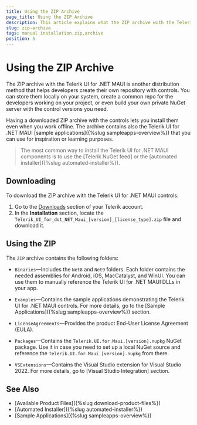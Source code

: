 ```yaml
---
title: Using the ZIP Archive
page_title: Using the ZIP Archive
description: This article explains what the ZIP archive with the Telerik UI for .NET MAUI components includes, and how to get it.
slug: zip-archive
tags: manual installation,zip,archive
position: 5
---
```


# Using the ZIP Archive

The ZIP archive with the Telerik UI for .NET MAUI is another distribution method that helps developers create their own repository with controls. You can store them locally on your system, create a common repo for the developers working on your project, or even build your own private NuGet server with the control versions you need.

Having a downloaded ZIP archive with the controls lets you install them even when you work offline. The archive contains also the Telerik UI for .NET MAUI [sample applications]({%slug sampleapps-overview%}) that you can use for inspiration or learning purposes.

> The most common way to install the Telerik UI for .NET MAUI components is to use the [Telerik NuGet feed] or the [automated installer]({%slug automated-installer%}).

## Downloading

To download the ZIP archive with the Telerik UI for .NET MAUI controls:

1. Go to the [Downloads](https://www.telerik.com/account/downloads/product-download?product=MAUI) section of your Telerik account.
1. In the **Installation** section, locate the `Telerik_UI_for_dot_NET_Maui_[version]_[license_type].zip` file and download it.

## Using the ZIP

The `ZIP` archive contains the following folders:

* `Binaries`&mdash;Includes the `Net8` and `Net9` folders. Each folder contains the needed assemblies for Android, iOS, MacCatalyst, and WinUI. You can use them to manually reference the Telerik UI for .NET MAUI DLLs in your app.

* `Examples`&mdash;Contains the sample applications demonstrating the Telerik UI for .NET MAUI controls. For more details, go to the [Sample Applications]({%slug sampleapps-overview%}) section.

* `LicenseAgreements`&mdash;Provides the product End-User License Agreement (EULA).

* `Packages`&mdash;Contains the `Telerik.UI.for.Maui.[version].nupkg` NuGet package. Use it in case you need to set up a local NuGet source and reference the `Telerik.UI.for.Maui.[version].nupkg` from there.

* `VSExtensions`&mdash;Contains the Visual Studio extension for Visual Studio 2022. For more details, go to [Visual Studio Integration] section.

## See Also

- [Available Product Files]({%slug download-product-files%})
- [Automated Installer]({%slug automated-installer%})
- [Sample Applications]({%slug sampleapps-overview%})
